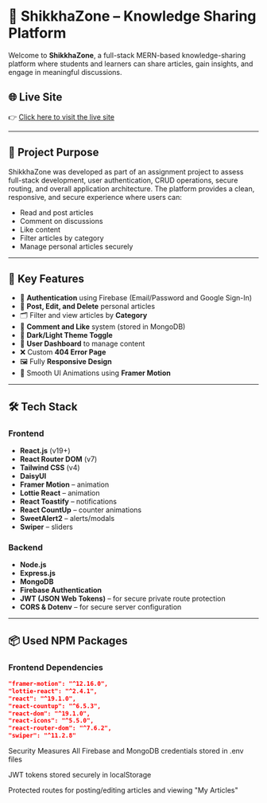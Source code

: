 # 📘 ShikkhaZone – Knowledge Sharing Platform

Welcome to **ShikkhaZone**, a full-stack MERN-based knowledge-sharing platform where students and learners can share articles, gain insights, and engage in meaningful discussions.

## 🌐 Live Site

👉 [Click here to visit the live site](https://your-live-site-link.com)

---

## 📖 Project Purpose

ShikkhaZone was developed as part of an assignment project to assess full-stack development, user authentication, CRUD operations, secure routing, and overall application architecture. The platform provides a clean, responsive, and secure experience where users can:

- Read and post articles
- Comment on discussions
- Like content
- Filter articles by category
- Manage personal articles securely

---

## 🚀 Key Features

- 🔐 **Authentication** using Firebase (Email/Password and Google Sign-In)
- 📑 **Post, Edit, and Delete** personal articles
- 🗂️ Filter and view articles by **Category**
- 💬 **Comment and Like** system (stored in MongoDB)
- 🌙 **Dark/Light Theme Toggle**
- 👤 **User Dashboard** to manage content
- ❌ Custom **404 Error Page**
- 🖼️ Fully **Responsive Design**
- 🌈 Smooth UI Animations using **Framer Motion**

---

## 🛠️ Tech Stack

### Frontend

- **React.js** (v19+)
- **React Router DOM** (v7)
- **Tailwind CSS** (v4)
- **DaisyUI**
- **Framer Motion** – animation
- **Lottie React** – animation
- **React Toastify** – notifications
- **React CountUp** – counter animations
- **SweetAlert2** – alerts/modals
- **Swiper** – sliders

### Backend

- **Node.js**
- **Express.js**
- **MongoDB**
- **Firebase Authentication**
- **JWT (JSON Web Tokens)** – for secure private route protection
- **CORS & Dotenv** – for secure server configuration

---

## 📦 Used NPM Packages

### Frontend Dependencies

```json
"framer-motion": "^12.16.0",
"lottie-react": "^2.4.1",
"react": "^19.1.0",
"react-countup": "^6.5.3",
"react-dom": "^19.1.0",
"react-icons": "^5.5.0",
"react-router-dom": "^7.6.2",
"swiper": "^11.2.8"
```

Security Measures
All Firebase and MongoDB credentials stored in .env files

JWT tokens stored securely in localStorage

Protected routes for posting/editing articles and viewing "My Articles"
